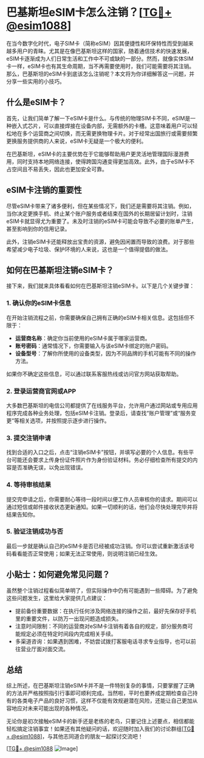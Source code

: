 # 巴基斯坦eSIM卡怎么注销？[[TG💪+ @esim1088](https://t.me/s/esim1088)]

在当今数字化时代，电子SIM卡（简称eSIM）因其便捷性和环保特性而受到越来越多用户的青睐。尤其是在像巴基斯坦这样的国家，随着通信技术的快速发展，eSIM卡逐渐成为人们日常生活和工作中不可或缺的一部分。然而，就像实体SIM卡一样，eSIM卡也有其生命周期，当不再需要使用时，我们可能需要将其注销。那么，巴基斯坦的eSIM卡到底该怎么注销呢？本文将为你详细解答这一问题，并分享一些实用的小技巧。

## 什么是eSIM卡？

首先，让我们简单了解一下eSIM卡是什么。与传统的物理SIM卡不同，eSIM是一种嵌入式芯片，可以直接焊接在设备内部，无需额外的卡槽。这意味着用户可以轻松地在多个运营商之间切换，而无需更换物理卡片。对于经常出国旅行或需要频繁更换服务提供商的人来说，eSIM卡无疑是一个极大的便利。

在巴基斯坦，eSIM卡的主要优势在于它能够帮助用户更灵活地管理国际漫游费用，同时支持本地网络连接，使得跨国沟通变得更加高效。此外，由于eSIM卡不占空间且不易丢失，因此也更加安全可靠。

## eSIM卡注销的重要性

尽管eSIM卡带来了诸多便利，但在某些情况下，我们还是需要将其注销。例如，当你决定更换手机、终止某个账户服务或者结束在国外的长期居留计划时，注销eSIM卡就显得尤为重要了。未及时注销的eSIM卡可能会导致不必要的账单产生，甚至影响到你的信用记录。

此外，注销eSIM卡还能释放出宝贵的资源，避免因闲置而导致的浪费。对于那些希望减少电子垃圾、保护环境的人来说，这也是一个值得提倡的做法。

## 如何在巴基斯坦注销eSIM卡？

接下来，我们就来具体看看如何在巴基斯坦注销eSIM卡。以下是几个关键步骤：

### 1. 确认你的eSIM卡信息

在开始注销流程之前，你需要确保自己拥有正确的eSIM卡相关信息。这包括但不限于：

- **运营商名称**：确定你当前使用的eSIM卡属于哪家运营商。
- **账号密码**：通常情况下，你需要输入与该eSIM卡绑定的账户密码。
- **设备型号**：了解你所使用的设备类型，因为不同品牌的手机可能有不同的操作方法。

如果你不确定这些信息，可以通过联系客服热线或访问官方网站获取帮助。

### 2. 登录运营商官网或APP

大多数巴基斯坦的电信公司都提供了在线服务平台，允许用户通过网站或专用应用程序完成各种业务处理，包括eSIM卡注销。登录后，请查找“账户管理”或“服务变更”等相关选项，并按照提示逐步进行操作。

### 3. 提交注销申请

找到合适的入口之后，点击“注销eSIM卡”按钮，并填写必要的个人信息。有些平台可能还会要求上传身份证件照片作为身份验证材料。务必仔细检查所有提交的内容是否准确无误，以免出现错误。

### 4. 等待审核结果

提交完申请之后，你需要耐心等待一段时间以便工作人员审核你的请求。期间可以通过短信或邮件接收状态更新通知。如果一切顺利的话，他们会尽快处理完毕并将结果告知你。

### 5. 验证注销成功与否

最后一步就是确认自己的eSIM卡是否已经被成功注销。你可以尝试重新激活该号码看看能否正常使用；如果无法正常使用，则说明注销已经生效。

## 小贴士：如何避免常见问题？

虽然整个注销过程看似简单明了，但实际操作中仍有可能遇到一些障碍。为了避免这些问题发生，这里给大家提供几点建议：

- 提前备份重要数据：在执行任何涉及网络连接的操作之前，最好先保存好手机里的重要文件，以防万一出现问题造成损失。
- 注意时间限制：不同的运营商对eSIM卡注销有着各自的规定，部分服务商可能规定必须在特定时间段内完成相关手续。
- 多渠道咨询：如果遇到困难，不妨尝试拨打客服电话寻求专业指导，也可以前往营业厅面对面交流。

## 总结

综上所述，在巴基斯坦注销eSIM卡并不是一件特别复杂的事情，只要掌握了正确的方法并严格按照指引行事即可顺利完成。当然啦，平时也要养成定期检查自己持有的各类电子产品的良好习惯，这样不仅能有效规避潜在风险，还能让自己更加从容地应对未来可能出现的各种情况。

无论你是初次接触eSIM卡的新手还是老练的老鸟，只要记住上述要点，相信都能轻松搞定注销事宜！如果还有其他疑问的话，欢迎随时加入我们的讨论群组[[TG💪+ @esim1088](https://t.me/s/esim1088)]，与其他志同道合的朋友一起探讨交流吧！

[[TG💪+ @esim1088](https://t.me/s/esim1088) ![Image](https://i.postimg.cc/4NQfJmqS/Snipaste-2025-05-13-00-14-12.png)]